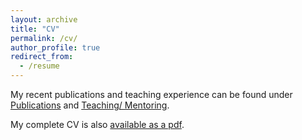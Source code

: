 ```yaml
---
layout: archive
title: "CV"
permalink: /cv/
author_profile: true
redirect_from:
  - /resume
---
```


My recent publications and teaching experience can be found under [Publications](/publications) and [Teaching/ Mentoring](/teaching).

My complete CV is also [available as a pdf](/files/ceevee/ceevee.pdf "cv").
